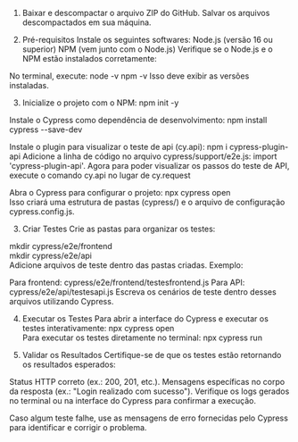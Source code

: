 1. Baixar e descompactar o arquivo ZIP do GitHub. Salvar os arquivos descompactados em sua máquina.

2. Pré-requisitos
Instale os seguintes softwares:
Node.js (versão 16 ou superior)
NPM (vem junto com o Node.js)
Verifique se o Node.js e o NPM estão instalados corretamente:

No terminal, execute:
node -v
npm -v
Isso deve exibir as versões instaladas.

3. Inicialize o projeto com o NPM:
npm init -y

Instale o Cypress como dependência de desenvolvimento:
npm install cypress --save-dev

Instale o plugin para visualizar o teste de api (cy.api):
npm i cypress-plugin-api
Adicione a linha de código no arquivo cypress/support/e2e.js:
import 'cypress-plugin-api'.
Agora para poder visualizar os passos do teste de API, execute o comando cy.api no lugar de cy.request

Abra o Cypress para configurar o projeto:
npx cypress open  
Isso criará uma estrutura de pastas (cypress/) e o arquivo de configuração cypress.config.js.
 
3. Criar Testes
Crie as pastas para organizar os testes:

mkdir cypress/e2e/frontend  
mkdir cypress/e2e/api  
Adicione arquivos de teste dentro das pastas criadas.
Exemplo:

Para frontend: cypress/e2e/frontend/testesfrontend.js
Para API: cypress/e2e/api/testesapi.js
Escreva os cenários de teste dentro desses arquivos utilizando Cypress.

4. Executar os Testes
Para abrir a interface do Cypress e executar os testes interativamente:
npx cypress open  
Para executar os testes diretamente no terminal:
npx cypress run
 
6. Validar os Resultados
Certifique-se de que os testes estão retornando os resultados esperados:

Status HTTP correto (ex.: 200, 201, etc.).
Mensagens específicas no corpo da resposta (ex.: "Login realizado com sucesso").
Verifique os logs gerados no terminal ou na interface do Cypress para confirmar a execução.

Caso algum teste falhe, use as mensagens de erro fornecidas pelo Cypress para identificar e corrigir o problema.
